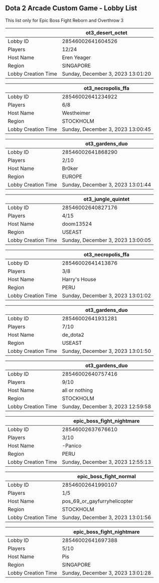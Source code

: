 ## Dota 2 Arcade Custom Game - Lobby List

This list only for Epic Boss Fight Reborn and Overthrow 3

|  | ot3_desert_octet |
| ------ | ------ |
| Lobby ID | 28546002641604526 |
| Players | 12/24 |
| Host Name | Eren Yeager |
| Region | SINGAPORE |
| Lobby Creation Time | Sunday, December 3, 2023 13:01:20 |


|  | ot3_necropolis_ffa |
| ------ | ------ |
| Lobby ID | 28546002641234922 |
| Players | 6/8 |
| Host Name | Westheimer |
| Region | STOCKHOLM |
| Lobby Creation Time | Sunday, December 3, 2023 13:00:45 |


|  | ot3_gardens_duo |
| ------ | ------ |
| Lobby ID | 28546002641868290 |
| Players | 2/10 |
| Host Name | Br0ker |
| Region | EUROPE |
| Lobby Creation Time | Sunday, December 3, 2023 13:01:44 |


|  | ot3_jungle_quintet |
| ------ | ------ |
| Lobby ID | 28546002640827176 |
| Players | 4/15 |
| Host Name | doom13524 |
| Region | USEAST |
| Lobby Creation Time | Sunday, December 3, 2023 13:00:05 |


|  | ot3_necropolis_ffa |
| ------ | ------ |
| Lobby ID | 28546002641413876 |
| Players | 3/8 |
| Host Name | Harry's House |
| Region | PERU |
| Lobby Creation Time | Sunday, December 3, 2023 13:01:02 |


|  | ot3_gardens_duo |
| ------ | ------ |
| Lobby ID | 28546002641931281 |
| Players | 7/10 |
| Host Name | de_dota2 |
| Region | USEAST |
| Lobby Creation Time | Sunday, December 3, 2023 13:01:50 |


|  | ot3_gardens_duo |
| ------ | ------ |
| Lobby ID | 28546002640757416 |
| Players | 9/10 |
| Host Name | all or nothing |
| Region | STOCKHOLM |
| Lobby Creation Time | Sunday, December 3, 2023 12:59:58 |


|  | epic_boss_fight_nightmare |
| ------ | ------ |
| Lobby ID | 28546002637676610 |
| Players | 3/10 |
| Host Name | -Panico |
| Region | PERU |
| Lobby Creation Time | Sunday, December 3, 2023 12:55:13 |


|  | epic_boss_fight_normal |
| ------ | ------ |
| Lobby ID | 28546002641990107 |
| Players | 1/5 |
| Host Name | pos_69_or_gayfurryhelicopter |
| Region | STOCKHOLM |
| Lobby Creation Time | Sunday, December 3, 2023 13:01:56 |


|  | epic_boss_fight_nightmare |
| ------ | ------ |
| Lobby ID | 28546002641697388 |
| Players | 5/10 |
| Host Name | Pis |
| Region | SINGAPORE |
| Lobby Creation Time | Sunday, December 3, 2023 13:01:28 |


